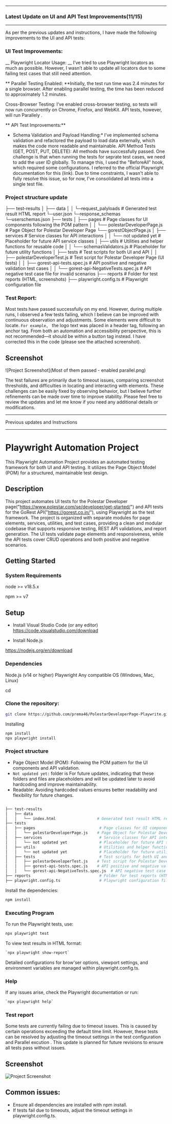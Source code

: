 --------------------------------------------------------------------------------------------------------------

### Latest Update on UI and API Test Improvements(11/15)

-----------------------------------------------------------------------------------------------------------


As per the previous updates and instructions, I have made the following improvements to the UI and API tests:

### UI Test Improvements:
__ Playwright Locator Usage: __ I’ve tried to use Playwright locators as much as possible. However, I wasn’t able to update all locators due to some failing test cases that still need attention.

** Parallel Testing Enabled: **Initially, the test run time was 2.4 minutes for a single browser. After enabling parallel testing, the time has been reduced to approximately 1.2 minutes.


Cross-Browser Testing: I’ve enabled cross-browser testing, so tests will now run concurrently on Chrome, Firefox, and WebKit. API tests, however, will run Parallely .


** API Test Improvements:**

 -  Schema Validation and Payload Handling:* I’ve implemented schema validation and refactored the payload to load data externally, which makes the code more readable and maintainable.
API Method Tests (GET, POST, PUT, DELETE): All methods have successfully passed. One challenge is that when running the tests for seprate test cases, we need to add the user ID globally. To manage this, I used the "BeforeAll" hook, which required some configurations. I referred to the official Playwright documentation for this (link). Due to time constraints, I wasn't able to fully resolve this issue, so for now, I’ve consolidated all tests into a single test file.

### Project structure update 


├── test-results
│   ├── data
│   │   └─request_palyloads                   # Generated test result HTML report
              └─user.json
        └─response_schemas  
             └─userschemas.json
├── tests
│   ├── pages                            # Page classes for UI components following the POM pattern
│   │   └── polestarDeveloperPage.js    # Page Object for Polestar Developer Page
        └── gorestObjectPage.js 
│   ├── services                         # Service classes for API interactions
│   │   └── not updated yet              # Placeholder for future API service classes
│   ├── utils                            # Utilities and helper functions for reusable code
│   │   └──  schemasValidators.js              # Placeholder for future utility functions
│   ├── tests                            # Test scripts for both UI and API
│   │   ├── polestarDeveloperTest.js    # Test script for Polestar Developer Page (UI tests)
│   │   ├── gorest-api-tests.spec.js    # API positive and negative validation test cases
│   │   └── gorest-api-NegativeTests.spec.js  # API negative test case file for invalid scenarios
├── reports                              # Folder for test reports (HTML, screenshots)
├── playwright.config.ts                 # Playwright configuration file


### Test Report:
Most tests have passed successfully on my end. However, during multiple runs, I observed a few tests failing, which I believe can be improved with continuous observation and adjustments.
Some elements were difficult to locate. `For example, ` the logo text was placed in a header tag, following an anchor tag. From both an automation and accessibility perspective, this is not recommended—it should be within a button tag instead. I have corrected this in the code (please see the attached screenshot).

## Screenshot
![Project Screenshot](Most of them passed - enabled parallel.png)

The test failures are primarily due to timeout issues, comparing screenshot thresholds, and difficulties in locating and interacting with elements. These challenges can be easily fixed by observing behavior, but I believe further refinements can be made over time to improve stability.
Please feel free to review the updates and let me know if you need any additional details or modifications.


-----------------------------------------------------------------------------------------------------------

Previous updates and Instructions

-----------------------------------------------------------------------------------------------------------
# Playwright Automation Project

This Playwright Automation Project provides an automated testing framework for both UI and API testing. It utilizes the Page Object Model (POM) for a structured, maintainable test design.

## Description
This project automates UI tests for the Polestar Developer page("https://www.polestar.com/se/developer/get-started/") and API tests for the GoRest API("https://gorest.co.in/"), using Playwright as the test framework. The project is organized with separate modules for page elements, services, utilities, and test cases, providing a clean and modular codebase that supports responsive testing, REST API validations, and report generation. The UI tests validate page elements and responsiveness, while the API tests cover CRUD operations and both positive and negative scenarios.

## Getting Started

### System Requirements

node >= v18.5.x

npm >= v7


## Setup

* Install Visual Studio Code (or any editor)
https://code.visualstudio.com/download

* Install Node.js

https://nodejs.org/en/download

### Dependencies
Node.js (v14 or higher)
Playwright
Any compatible OS (Windows, Mac, Linux)

cd <project-folder>
### Clone the repository:

```bash
git clone https://github.com/prema46/PolestarDeveloperPage-Playwrite.git
```
Installing
```bash
npm install
npx playwright install
```

### Project structure

* Page Object Model (POM): Following the POM pattern for the UI components and API validation.
* ` Not updated yet: ` folder is For future updates, indicating that these folders and files are placeholders and will be updated later to avoid hardcoding and improve maintainability.
* Readable: Avoiding hardcoded values ensures better readability and flexibility for future changes.

```bash

├── test-results
│   ├── data
│   │   └── index.html                  # Generated test result HTML report
├── tests
│   ├── pages                            # Page classes for UI components following the POM pattern
│   │   └── polestarDeveloperPage.js    # Page Object for Polestar Developer Page
│   ├── services                         # Service classes for API interactions
│   │   └── not updated yet              # Placeholder for future API service classes
│   ├── utils                            # Utilities and helper functions for reusable code
│   │   └── not updated yet              # Placeholder for future utility functions
│   ├── tests                            # Test scripts for both UI and API
│   │   ├── polestarDeveloperTest.js    # Test script for Polestar Developer Page (UI tests)
│   │   ├── gorest-api-tests.spec.js    # API positive and negative validation test cases
│   │   └── gorest-api-NegativeTests.spec.js  # API negative test case file for invalid scenarios
├── reports                              # Folder for test reports (HTML, screenshots)
├── playwright.config.ts                 # Playwright configuration file

```
Install the dependencies:

```bash
npm install
```
### Executing Program

To run the Playwright tests, use:

```bash
npx playwright test
```
To view test results in HTML format:
```bash
`npx playwright show-report`
```
Detailed configurations for brow'ser options, viewport settings, and environment variables are managed within 
playwright.config.ts.

###  Help
If any issues arise, check the Playwright documentation or run:
```bash
`npx playwright help`
```

### Test report 
Some tests are currently failing due to timeout issues. This is caused by certain operations exceeding the default time limit. However, these tests can be resolved by adjusting the timeout settings in the test configuration and Parallel excution . This update is planned for future revisions to ensure all tests pass without issues.

## Screenshot
![Project Screenshot](testReport.png)
## Common issues:

* Ensure all dependencies are installed with npm install.
* If tests fail due to timeouts, adjust the timeout settings in playwright.config.ts.

